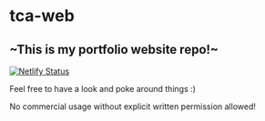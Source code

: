 # tca-web

## ~This is my portfolio website repo!~

[![Netlify Status](https://api.netlify.com/api/v1/badges/c665e3db-cd1b-44fd-a986-a60b8264aae6/deploy-status)](https://app.netlify.com/sites/thecodingaviator/deploys)

Feel free to have a look and poke around things :)

No commercial usage without explicit written permission allowed!
